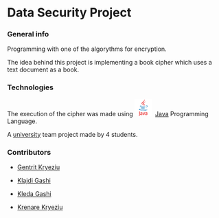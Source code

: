 # Data Security Project

### General info
Programming with one of the algorythms for encryption. 

 The idea behind this project is implementing a book cipher which uses a text document as a book. 

### Technologies 

The execution of the cipher was made using  <img src="https://github.com/devicons/devicon/blob/master/icons/java/java-original-wordmark.svg" title="Java" alt="Java" width="40" height="40"/>&nbsp;
[Java](https://www.java.com/en/) Programming Language.


A [university](https://fiek.uni-pr.edu) team project made by 4 students.

### Contributors


- [Gentrit Kryeziu](https://github.com/Gentrit851)

- [Klajdi Gashi](https://github.com/KlajdiGashi)

- [Kleda Gashi](https://github.com/kledagashi)

- [Krenare Kryeziu](https://github.com/Krenare158)
